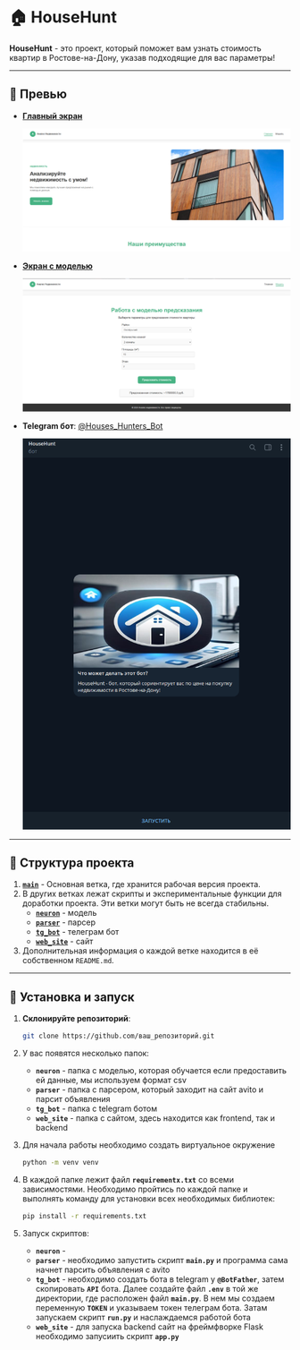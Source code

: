 # 🏠 HouseHunt

**HouseHunt** - это проект, который поможет вам узнать стоимость квартир в Ростове-на-Дону, указав подходящие для вас параметры!

---

## 📸 Превью

- **[Главный экран](https://dimagdd.github.io/HouseHunt/index.html)**

  ![Главный экран](img/home.png)

- **[Экран с моделью](https://dimagdd.github.io/HouseHunt/model.html)**

  ![Экран с моделью](img/model.png)

- **Telegram бот**: [@Houses_Hunters_Bot](https://t.me/Houses_Hunters_Bot)

  ![Телеграм бот](img/tg_bot.png)

---

## 📂 Структура проекта

1. [**`main`**](https://github.com/DimaGDD/HouseHunt) - Основная ветка, где хранится рабочая версия проекта.  
2. В других ветках лежат скрипты и экспериментальные функции для доработки проекта. Эти ветки могут быть не всегда стабильны.
   - [**`neuron`**](https://github.com/DimaGDD/HouseHunt/tree/neuron) - модель
   - [**`parser`**](https://github.com/DimaGDD/HouseHunt/tree/parser) - парсер
   - [**`tg_bot`**](https://github.com/DimaGDD/HouseHunt/tree/tg_bot) - телеграм бот
   - [**`web_site`**](https://github.com/DimaGDD/HouseHunt/tree/web_site) - сайт
4. Дополнительная информация о каждой ветке находится в её собственном `README.md`.

---

## 🚀 Установка и запуск

1. **Склонируйте репозиторий**:
   
   ```bash
   git clone https://github.com/ваш_репозиторий.git
   
2. У вас появятся несколько папок:
   - **`neuron`** - папка с моделью, которая обучается если предоставить ей данные, мы используем формат csv
   - **`parser`** - папка с парсером, который заходит на сайт avito и парсит объявления
   - **`tg_bot`** - папка с telegram ботом
   - **`web_site`** - папка с сайтом, здесь находится как frontend, так и backend

3. Для начала работы необходимо создать виртуальное окружение

   ```bash
   python -m venv venv

4. В каждой папке лежит файл **`requirementx.txt`** со всеми зависимостями. Необходимо пройтись по каждой папке и выполнять команду для установки всех необходимых библиотек:

   ```bash
   pip install -r requirements.txt

5. Запуск скриптов:
   - **`neuron`** -
   - **`parser`** - необходимо запустить скрипт **`main.py`** и программа сама начнет парсить объявления с avito
   - **`tg_bot`** - необходимо создать бота в telegram у **`@BotFather`**, затем скопировать **`API`** бота. Далее создайте файл **`.env`** в той же директории, где расположен файл **`main.py`**. В нем мы создаем переменную **`TOKEN`** и указываем токен телеграм бота. Затам запускаем скрипт **`run.py`** и наслаждаемся работой бота
   - **`web_site`** - для запуска backend сайт на фреймфворке Flask необходимо запусиить скрипт **`app.py`**

